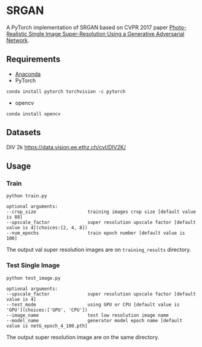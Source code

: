 # SRGAN
A PyTorch implementation of SRGAN based on CVPR 2017 paper 
[Photo-Realistic Single Image Super-Resolution Using a Generative Adversarial Network](https://arxiv.org/abs/1609.04802).

## Requirements
- [Anaconda](https://www.anaconda.com/download/)
- PyTorch
```
conda install pytorch torchvision -c pytorch
```
- opencv
```
conda install opencv
```

## Datasets

DIV 2k
https://data.vision.ee.ethz.ch/cvl/DIV2K/

## Usage

### Train
```
python train.py

optional arguments:
--crop_size                   training images crop size [default value is 88]
--upscale_factor              super resolution upscale factor [default value is 4](choices:[2, 4, 8])
--num_epochs                  train epoch number [default value is 100]
```
The output val super resolution images are on `training_results` directory.


### Test Single Image
```
python test_image.py

optional arguments:
--upscale_factor              super resolution upscale factor [default value is 4]
--test_mode                   using GPU or CPU [default value is 'GPU'](choices:['GPU', 'CPU'])
--image_name                  test low resolution image name
--model_name                  generator model epoch name [default value is netG_epoch_4_100.pth]
```
The output super resolution image are on the same directory.



